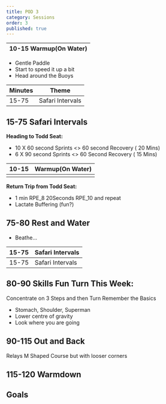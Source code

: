 ```yaml
---
title: POD 3
category: Sessions
order: 3
published: true
---
```


| 10-15 	Warmup(On Water) | 	
| ------- | 

- Gentle Paddle
- Start to speed it up a bit
- Head around the Buoys

| Minutes | Theme |
| ----------- | ----------- |
| 15-75 | Safari Intervals |


## 15-75 	Safari Intervals 	
**Heading to Todd Seat:**
- 10 X 60 second Sprints <> 60 second Recovery ( 20 Mins)
- 6 X 90 second Sprints <> 60 Second Recovery ( 15 Mins)

| 10-15  |	Warmup(On Water) | 	
| ------- | ------ |
|    |    |

**Return Trip from Todd Seat:**
- 1 min RPE_8 20Seconds RPE_10 and repeat
- Lactate Buffering (fun?)

## 75-80 	Rest and Water 	 
- Beathe...

| 15-75 | Safari Intervals |
| ----------- | ----------- |
| 15-75 | Safari Intervals |

## 80-90 	Skills 	Fun Turn This Week:
Concentrate on 3 Steps and then Turn
Remember the Basics
- Stomach, Shoulder, Superman
- Lower centre of gravity
- Look where you are going

## 90-115 	Out and Back
Relays 	M Shaped Course but with looser corners

## 115-120 	Warmdown 	 

## Goals
